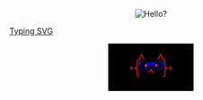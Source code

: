 <p align = "center">
  <img src="./assets/a.gif" alt="Hello?" width="30%">
</p>

[Typing SVG](https://readme-typing-svg.herokuapp.com?color=00CA1A&center=true&vCenter=true&lines=Hello+World+%F0%9F%8C%8D;Welcome+to+my+github+profile;Continuous+learner;Problem+solver)

<p align = "center">
  <img src="./assets/giphy.gif" alt="yeppp" width="30%">
</p>
